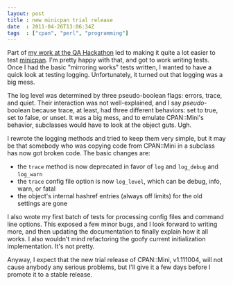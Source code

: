 ```yaml
---
layout: post
title : new minicpan trial release
date  : 2011-04-26T13:06:34Z
tags  : ["cpan", "perl", "programming"]
---
```

Part of [my work at the QA Hackathon](http://rjbs.manxome.org/rubric/entry/1888) led to making it quite a lot easier to test [minicpan](http://search.cpan.org/dist/CPAN-Mini).  I'm pretty happy with that, and got to work writing tests.  Once I had the basic "mirroring works" tests written, I wanted to have a quick look at testing logging.  Unfortunately, it turned out that logging was a big mess.

The log level was determined by three pseudo-boolean flags: errors, trace, and quiet.  Their interaction was not well-explained, and I say *pseudo*-boolean because trace, at least, had three different behaviors: set to true, set to false, or unset.  It was a big mess, and to emulate CPAN::Mini's behavior, subclasses would have to look at the object guts.  Ugh.

I rewrote the logging methods and tried to keep them very simple, but it may be that somebody who was copying code from CPAN::Mini in a subclass has now got broken code.  The basic changes are:

* the `trace` method is now deprecated in favor of `log` and `log_debug` and `log_warn`
* the `trace` config file option is now `log_level`, which can be debug, info, warn, or fatal
* the object's internal hashref entries (always off limits) for the old settings are gone

I also wrote my first batch of tests for processing config files and command line options.  This exposed a few minor bugs, and I look forward to writing more, and then updating the documentation to finally explain how it all works. I also wouldn't mind refactoring the goofy current initialization implementation.  It's not pretty.

Anyway, I expect that the new trial release of CPAN::Mini, v1.111004, will not cause anybody any serious problems, but I'll give it a few days before I promote it to a stable release.
